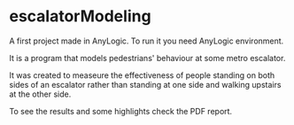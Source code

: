 # escalatorModeling
A first project made in AnyLogic. To run it you need AnyLogic environment.  

It is a program that models pedestrians' behaviour at some metro escalator.

It was created to measeure the effectiveness of people standing on both sides of an escalator rather than standing at one side and walking upstairs at the other side. 

To see the results  and some highlights check the PDF report. 
